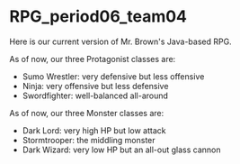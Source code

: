 # RPG_period06_team04
Here is our current version of Mr. Brown's Java-based RPG.

As of now, our three Protagonist classes are:
<ul>
	<li>Sumo Wrestler: very defensive but less offensive</li>
	<li>Ninja: very offensive but less defensive</li>
	<li>Swordfighter: well-balanced all-around</li>
</ul>

As of now, our three Monster classes are:
<ul>
	<li>Dark Lord: very high HP but low attack</li>
	<li>Stormtrooper: the middling monster</li>
	<li>Dark Wizard: very low HP but an all-out glass cannon</li>
</ul>
